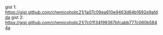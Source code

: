 gist 1: https://gist.github.com/chemicoholic21/1a07c09ea610e9463d64b1692e9afdda
gist 2: https://gist.github.com/chemicoholic21/7c01f34f99367bfcabb777c060b5844a